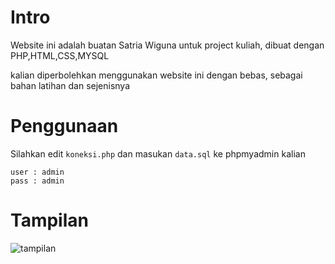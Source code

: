 # Intro

Website ini adalah buatan Satria Wiguna untuk project kuliah, dibuat dengan PHP,HTML,CSS,MYSQL

kalian diperbolehkan menggunakan website ini dengan bebas, sebagai bahan latihan dan sejenisnya

# Penggunaan

Silahkan edit `koneksi.php` dan masukan `data.sql` ke phpmyadmin kalian

```
user : admin
pass : admin
```

# Tampilan

![tampilan](https://cdn.discordapp.com/attachments/408950289962369025/726422305521008750/z9pJmoieNwfZHeDkDPUBMOTYAAAQIECBAgcEfAASOoxQCBAgQIECAAAECBAgQIECAAAECBAgQIEDgQwIeIB86hlUIECBAgAABAgQ.png)

